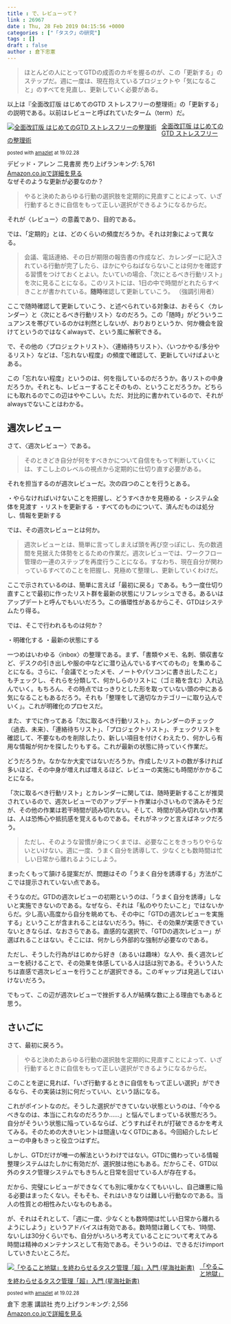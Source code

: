 ```yaml
---
title : で、レビューって？
link : 26967
date : Thu, 28 Feb 2019 04:15:56 +0000
categories : ["「タスク」の研究"]
tags : []
draft : false
author : 倉下忠憲
---
```


<blockquote>ほとんどの人にとってGTDの成否のカギを握るのが、この「更新する」のステップだ。週に一度は、現在抱えているプロジェクトや「気になること」のすべてを見直し、更新していく必要がある。</blockquote>

以上は『全面改訂版 はじめてのGTD ストレスフリーの整理術』の「更新する」の説明である。以前はレビューと呼ばれていたターム（term）だ。

<div class="amazlet-box" style="margin-bottom: 0px;">
<div class="amazlet-image" style="float: left; margin: 0px 12px 1px 0px;"><a href="http://www.amazon.co.jp/exec/obidos/ASIN/4576151878/rashita1000-22/ref=nosim/" target="_blank" rel="noopener" name="amazletlink"><img style="border: none;" src="https://images-fe.ssl-images-amazon.com/images/I/41HXYp-YtBL._SL160_.jpg" alt="全面改訂版 はじめてのGTD ストレスフリーの整理術" /></a></div>
<div class="amazlet-info" style="line-height: 120%; margin-bottom: 10px;">
<div class="amazlet-name" style="margin-bottom: 10px; line-height: 120%;">

<a href="http://www.amazon.co.jp/exec/obidos/ASIN/4576151878/rashita1000-22/ref=nosim/" target="_blank" rel="noopener" name="amazletlink">全面改訂版 はじめてのGTD ストレスフリーの整理術</a>
<div class="amazlet-powered-date" style="font-size: 80%; margin-top: 5px; line-height: 120%;">posted with <a title="amazlet" href="http://www.amazlet.com/" target="_blank" rel="noopener">amazlet</a> at 19.02.28</div>
</div>
<div class="amazlet-detail">デビッド・アレン
二見書房
売り上げランキング: 5,761</div>
<div class="amazlet-sub-info" style="float: left;">
<div class="amazlet-link" style="margin-top: 5px;"><a href="http://www.amazon.co.jp/exec/obidos/ASIN/4576151878/rashita1000-22/ref=nosim/" target="_blank" rel="noopener" name="amazletlink">Amazon.co.jpで詳細を見る</a></div>
</div>
</div>
<div class="amazlet-footer" style="clear: left;"></div>
</div>
なぜそのような更新が必要なのか？
<blockquote>やると決めたあらゆる行動の選択肢を定期的に見直すことによって、いざ行動するときに自信をもって正しい選択ができるようになるからだ。</blockquote>
それが〈レビュー〉の意義であり、目的である。

では、「定期的」とは、どのくらいの頻度だろうか。それは対象によって異なる。
<blockquote>会議、電話連絡、その日が期限の報告書の作成など、カレンダーに記入されている行動が完了したら、ほかにやらねばならないことは何かを確認する習慣をつけておくとよい。たいていの場合、「次にとるべき行動リスト」を次に見ることになる。このリストには、1日の中で時間がとれたらすべきことが書かれている。<strong>随時</strong>確認して更新していこう。
（強調引用者）</blockquote>
ここで随時確認して更新していこう、と述べられている対象は、おそらく〈カレンダー〉と〈次にとるべき行動リスト〉なのだろう。この「随時」がどういうニュアンスを帯びているのかは判然としないが、おりおりというか、何か機会を設けてというのではなくalwaysで、という風に解釈できる。

で、その他の〈プロジェクトリスト〉、〈連絡待ちリスト〉、〈いつかやる/多分やるリスト〉などは、「忘れない程度」の頻度で確認して、更新していけばよいとある。

この「忘れない程度」というのは、何を指しているのだろうか。各リストの中身だろうか。それとも、レビューすることそのもの、ということだろうか。どちらにも取れるのでこの辺はややこしい。ただ、対比的に書かれているので、それがalwaysでないことはわかる。
<h2>週次レビュー</h2>
さて、〈週次レビュー〉である。
<blockquote>そのときどき自分が何をすべきかについて自信をもって判断していくには、すこし上のレベルの視点から定期的に仕切り直す必要がある。</blockquote>
それを担当するのが週次レビューだ。次の四つのことを行うとある。

・やらなければいけないことを把握し、どうすべきかを見極める
・システム全体を見渡す
・リストを更新する
・すべてのものについて、済んだものは処分し、情報を更新する

では、その週次レビューとは何か。
<blockquote>週次レビューとは、簡単に言ってしまえば頭を再び空っぽにし、先の数週間を見据えた体勢をとるための作業だ。週次レビューでは、ワークフロー管理の一連のステップを再度行うことになる。すなわち、現在自分が関わっているすべてのことを把握し、見極めて整理し、更新していくわけだ。</blockquote>
ここで示されているのは、簡単に言えば「最初に戻る」である。もう一度仕切り直すことで最初に作ったリスト群を最新の状態にリフレッシュできる。あるいはアップデートと呼んでもいいだろう。この循環性があるからこそ、GTDはシステムたり得る。

では、そこで行われるものは何か？

・明確化する
・最新の状態にする

一つめはいわゆる〈inbox〉の整理である。まず、「書類やメモ、名刺、領収書など、デスクの引き出しや服の中などに潜り込んでいるすべてのもの」を集めることになる。さらに、「会議でとったメモ、ノートやパソコンに書き出したこと」もチェックし、それらを分類して、何かしらのリストに（ゴミ箱を含む）入れ込んでいく。もちろん、その時点ではっきりとした形を取っていない頭の中にある気になることもあるだろう。それも「整理をして適切なカテゴリーに取り込んでいく」。これが明確化のプロセスだ。

また、すでに作ってある「次に取るべき行動リスト」、カレンダーのチェック（過去、未来）、「連絡待ちリスト」、「プロジェクトリスト」、チェックリストを確認して、不要なものを削除したり、新しい項目を付けくわえたり、何かしら有用な情報が何かを探したりもする。これが最新の状態に持っていく作業だ。

どうだろうか。なかなか大変ではないだろうか。作成したリストの数が多ければ多いほど、その中身が増えれば増えるほど、レビューの実施にも時間がかかることになる。

「次に取るべき行動リスト」とカレンダーに関しては、随時更新することが推奨されているので、週次レビューでのアップデート作業は小さいもので済みそうだが、その他の作業は若干時間が読み切れない。そして、時間が読み切れない作業は、人は恐怖心や抵抗感を覚えるものである。それがネックと言えばネックだろう。
<blockquote>ただし、そのような習慣が身につくまでは、必要なことをきっちりやらないといけない。週に一度、うまく自分を誘導して、少なくとも数時間は忙しい日常から離れるようにしよう。</blockquote>
まったくもって頷ける提案だが、問題はその「うまく自分を誘導する」方法がここでは提示されていない点である。

そうなのだ。GTDの週次レビューの初期というのは、「うまく自分を誘導」しないと実施できないのである。なぜなら、それは「私のやりたいこと」ではないからだ。少し高い高度から自分を眺めても、その中に「GTDの週次レビューを実施する」ということが含まれることはないだろう。特に、その効果が実感できていないときならば、なおさらである。直感的な選択で、「GTDの週次レビュー」が選ばれることはない。そこには、何かしら外部的な強制が必要なのである。

ただし、そうした行為がはじめから好き（あるいは趣味）な人や、長く週次レビューを続けることで、その効果を体感している人は話は別である。そういう人たちは直感で週次レビューを行うことが選択できる。このギャップは見逃してはいけないだろう。

でもって、この辺が週次レビューで挫折する人が結構な数に上る理由でもあると思う。
<h2>さいごに</h2>
さて、最初に戻ろう。
<blockquote>やると決めたあらゆる行動の選択肢を定期的に見直すことによって、いざ行動するときに自信をもって正しい選択ができるようになるからだ。</blockquote>
このことを逆に見れば、「いざ行動するときに自信をもって正しい選択」ができるなら、その実装は別に何だっていい、という話になる。

これがポイントなのだ。そうした選択ができていない状態というのは、「今やるべきなのは、本当にこれなのだろうか……」と悩んでしまっている状態だろう。自分がそういう状態に陥っているならば、どうすればそれが打破できるかを考えてみる。そのための大きいヒントは間違いなくGTDにある。今回紹介したレビューの中身もきっと役立つはずだ。

しかし、GTDだけが唯一の解法というわけではない。GTDに備わっている情報整理システムはたしかに有効だが、選択肢は他にもある。だからこそ、GTD以外のタスク管理システムでもきちんと日常を回せている人が存在する。

だから、完璧にレビューができなくても別に嘆かなくてもいいし、自己嫌悪に陥る必要はまったくない。そもそも、それはいきなりは難しい行動なのである。当人の性質との相性みたいなものもある。

が、それはそれとして、「週に一度、少なくとも数時間は忙しい日常から離れるようにしよう」というアドバイスは有効である。数時間は難しくても、1時間、ないしは30分くらいでも、自分がいろいろ考えていることについて考えてみる時間は精神のメンテナンスとして有効である。そういうのは、できるだけimportしていきたいところだ。

<div class="amazlet-box" style="margin-bottom: 0px;">
<div class="amazlet-image" style="float: left; margin: 0px 12px 1px 0px;"><a href="http://www.amazon.co.jp/exec/obidos/ASIN/4065151562/rashita1000-22/ref=nosim/" target="_blank" rel="noopener" name="amazletlink"><img style="border: none;" src="https://images-fe.ssl-images-amazon.com/images/I/31yz41bTULL._SL160_.jpg" alt="「やること地獄」を終わらせるタスク管理「超」入門 (星海社新書)" /></a></div>
<div class="amazlet-info" style="line-height: 120%; margin-bottom: 10px;">
<div class="amazlet-name" style="margin-bottom: 10px; line-height: 120%;">

<a href="http://www.amazon.co.jp/exec/obidos/ASIN/4065151562/rashita1000-22/ref=nosim/" target="_blank" rel="noopener" name="amazletlink">「やること地獄」を終わらせるタスク管理「超」入門 (星海社新書)</a>
<div class="amazlet-powered-date" style="font-size: 80%; margin-top: 5px; line-height: 120%;">posted with <a title="amazlet" href="http://www.amazlet.com/" target="_blank" rel="noopener">amazlet</a> at 19.02.28</div>
</div>
<div class="amazlet-detail">倉下 忠憲
講談社
売り上げランキング: 2,556</div>
<div class="amazlet-sub-info" style="float: left;">
<div class="amazlet-link" style="margin-top: 5px;"><a href="http://www.amazon.co.jp/exec/obidos/ASIN/4065151562/rashita1000-22/ref=nosim/" target="_blank" rel="noopener" name="amazletlink">Amazon.co.jpで詳細を見る</a></div>
</div>
</div>
<div class="amazlet-footer" style="clear: left;"></div>
</div>